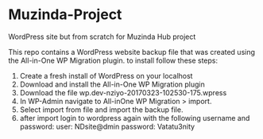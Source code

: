 # Muzinda-Project
WordPress site but from scratch for Muzinda Hub project

This repo contains a WordPress website backup file that was created using the All-in-One WP Migration plugin. to install follow these steps:

1. Create a fresh install of WordPress on your localhost
2. Download and install the All-in-One WP Migration plugin
3. Download the file wp.dev-nziyo-20170323-102530-175.wpress
4. In WP-Admin navigate to All-inOne WP Migration > import. 
5. Select import from file and import the backup file.
6. after import login to wordpress again with the following username and password:
   user:       NDsite@dmin
   password:   Vatatu3nity
